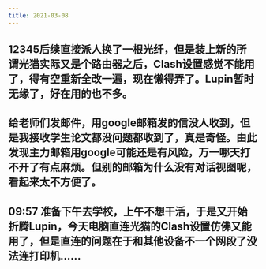 ```yaml
---
title: 2021-03-08
---
```


## 12345后续直接派人换了一根光纤，但是装上新的所谓光猫实际又是个路由器之后，Clash设置感觉不能用了，得有空重新全改一遍，现在懒得弄了。Lupin暂时无缘了，好在用的也不多。
## 给老师们发邮件，用google邮箱发的信没人收到，但是我接收学生论文都没问题都收到了，真是奇怪。由此发现主力邮箱用google可能还是有风险，万一哪天打不开了有点麻烦。但别的邮箱为什么没有对话视图呢，看起来太不方便了。
## 09:57 准备下午去学校，上午不想干活，于是又开始折腾Lupin，今天电脑直连光猫的Clash设置仿佛又能用了，但是直连的问题在于和其他设备不一个网段了没法连打印机……

